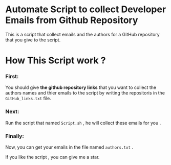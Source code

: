 # Automate Script to collect Developer Emails from Github Repository

This is a script that collect emails and the authors for a GitHub repository that you give to the script.



# How This Script work ?


### First:

You should give <strong>the github repository links</strong> that you want to collect the authors names and thier emails to the script by writing the repositoris in the ``GitHub_links.txt`` file.


### Next:

Run the script that named ``Script.sh`` , he will collect these emails for you .


### Finally:

Now, you can get your emails in the file named ``authors.txt`` .







If you like the script , you can give me a star.

